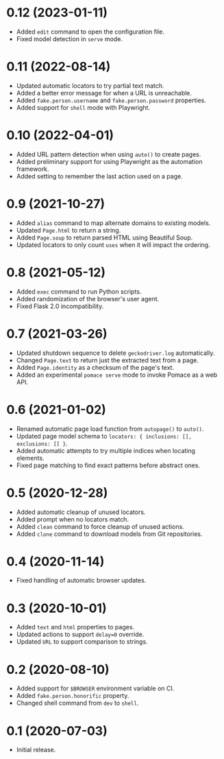 # 0.12 (2023-01-11)

- Added `edit` command to open the configuration file.
- Fixed model detection in `serve` mode.

# 0.11 (2022-08-14)

- Updated automatic locators to try partial text match.
- Added a better error message for when a URL is unreachable.
- Added `fake.person.username` and `fake.person.password` properties.
- Added support for `shell` mode with Playwright.

# 0.10 (2022-04-01)

- Added URL pattern detection when using `auto()` to create pages.
- Added preliminary support for using Playwright as the automation framework.
- Added setting to remember the last action used on a page.

# 0.9 (2021-10-27)

- Added `alias` command to map alternate domains to existing models.
- Updated `Page.html` to return a string.
- Added `Page.soup` to return parsed HTML using Beautiful Soup.
- Updated locators to only count `uses` when it will impact the ordering.

# 0.8 (2021-05-12)

- Added `exec` command to run Python scripts.
- Added randomization of the browser's user agent.
- Fixed Flask 2.0 incompatibility.

# 0.7 (2021-03-26)

- Updated shutdown sequence to delete `geckodriver.log` automatically.
- Changed `Page.text` to return just the extracted text from a page.
- Added `Page.identity` as a checksum of the page's text.
- Added an experimental `pomace serve` mode to invoke Pomace as a web API.

# 0.6 (2021-01-02)

- Renamed automatic page load function from `autopage()` to `auto()`.
- Updated page model schema to `locators: { inclusions: [], exclusions: [] }`.
- Added automatic attempts to try multiple indices when locating elements.
- Fixed page matching to find exact patterns before abstract ones.

# 0.5 (2020-12-28)

- Added automatic cleanup of unused locators.
- Added prompt when no locators match.
- Added `clean` command to force cleanup of unused actions.
- Added `clone` command to download models from Git repositories.

# 0.4 (2020-11-14)

- Fixed handling of automatic browser updates.

# 0.3 (2020-10-01)

- Added `text` and `html` properties to pages.
- Updated actions to support `delay=0` override.
- Updated `URL` to support comparison to strings.

# 0.2 (2020-08-10)

- Added support for `$BROWSER` environment variable on CI.
- Added `fake.person.honorific` property.
- Changed shell command from `dev` to `shell`.

# 0.1 (2020-07-03)

- Initial release.
